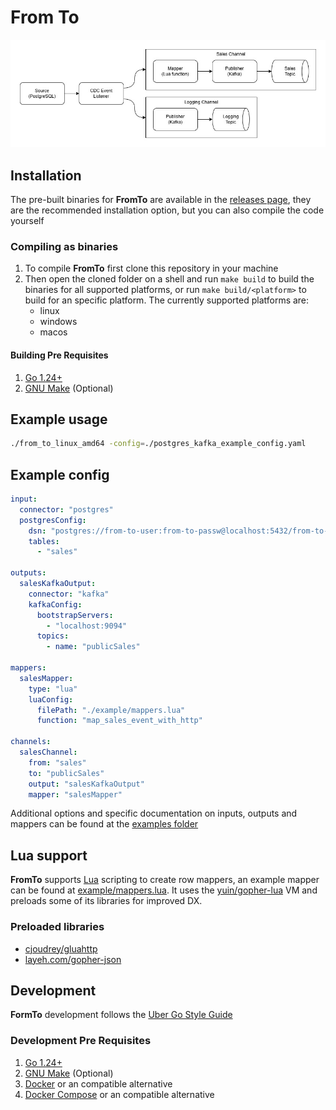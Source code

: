 # From To

<picture>
  <source media="(prefers-color-scheme: dark)" srcset="https://raw.githubusercontent.com/gustapinto/from-to/main/docs/images/diagram-dark.jpg">
  <source media="(prefers-color-scheme: light)" srcset="https://raw.githubusercontent.com/gustapinto/from-to/main/docs/images/diagram-light.jpg">
  <img src="https://raw.githubusercontent.com/gustapinto/from-to/main/docs/images/diagram-light.jpg">
</picture>

## Installation

The pre-built binaries for **FromTo** are available in the [releases page](https://github.com/gustapinto/from-to/releases), they are the recommended installation option, but you can also compile the code yourself

### Compiling as binaries

1. To compile **FromTo** first clone this repository in your machine
2. Then open the cloned folder on a shell and run `make build` to build the binaries for all supported platforms, or run `make build/<platform>` to build for an specific platform. The currently supported platforms are:
   - linux
   - windows
   - macos

#### Building Pre Requisites

1. [Go 1.24+](https://go.dev/)
2. [GNU Make](https://www.gnu.org/software/make/) (Optional)

## Example usage

```bash
./from_to_linux_amd64 -config=./postgres_kafka_example_config.yaml
```

## Example config

```yaml
input:
  connector: "postgres"
  postgresConfig:
    dsn: "postgres://from-to-user:from-to-passw@localhost:5432/from-to-db?sslmode=disable"
    tables:
      - "sales"

outputs:
  salesKafkaOutput:
    connector: "kafka"
    kafkaConfig:
      bootstrapServers:
        - "localhost:9094"
      topics:
        - name: "publicSales"

mappers:
  salesMapper:
    type: "lua"
    luaConfig:
      filePath: "./example/mappers.lua"
      function: "map_sales_event_with_http"

channels:
  salesChannel:
    from: "sales"
    to: "publicSales"
    output: "salesKafkaOutput"
    mapper: "salesMapper"
```

Additional options and specific documentation on inputs, outputs and mappers can be found at the [examples folder](https://github.com/gustapinto/from-to/blob/main/example)

## Lua support

**FromTo** supports [Lua](https://www.lua.org/) scripting to create row mappers, an example mapper can be found at [example/mappers.lua](https://github.com/gustapinto/from-to/blob/main/example/mappers.lua). It uses the [yuin/gopher-lua](https://github.com/yuin/gopher-lua?tab=readme-ov-file#differences-between-lua-and-gopherlua) VM and preloads some of its libraries for improved DX.

### Preloaded libraries

- [cjoudrey/gluahttp](https://github.com/cjoudrey/gluahttp)
- [layeh.com/gopher-json](https://github.com/layeh/gopher-json)

## Development

**FormTo** development follows the [Uber Go Style Guide](https://github.com/uber-go/guide/blob/master/style.md)

### Development Pre Requisites

1. [Go 1.24+](https://go.dev/)
2. [GNU Make](https://www.gnu.org/software/make/) (Optional)
3. [Docker](https://www.docker.com/) or an compatible alternative
4. [Docker Compose](https://docs.docker.com/compose/) or an compatible alternative
